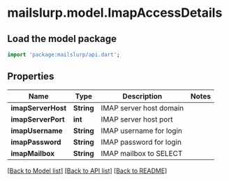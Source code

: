 # mailslurp.model.ImapAccessDetails

## Load the model package
```dart
import 'package:mailslurp/api.dart';
```

## Properties
Name | Type | Description | Notes
------------ | ------------- | ------------- | -------------
**imapServerHost** | **String** | IMAP server host domain | 
**imapServerPort** | **int** | IMAP server host port | 
**imapUsername** | **String** | IMAP username for login | 
**imapPassword** | **String** | IMAP password for login | 
**imapMailbox** | **String** | IMAP mailbox to SELECT | 

[[Back to Model list]](../README#documentation-for-models) [[Back to API list]](../README#documentation-for-api-endpoints) [[Back to README]](../README)


